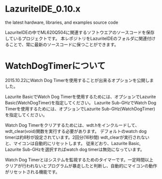 # LazuriteIDE_0.10.x
the latest hardware, libraries, and examples source code

LazuriteIDEの中でML620Q504に関連するソフトウエアのソースコードを保存しているプロジェクトです。
本レポジトリをLazuriteIDEのフォルダに関連付けることで、常に最新のソースコードに保つことができます。

# WatchDogTimerについて
2015.10.22にWatch Dog Timerを使用することが出来るオプションを公開しました。

Lazurite BasicでWatch Dog Timerを使用するためには、オプションでLazurite Basic(WatchDogTimer)を指定してください。
Lazurite Sub-GHzでWatch Dog Timerを使用するためには、オプションでLazurite Sub-GHz(WatchDogTimer)を指定してください。

Watch Dog Timerをクリアするためには、wdt.hをインクルードして、wdt_clear(void)関数を実行する必要があります。
デフォルトのwatch dog timerは約8秒が設定されています。2回分(16秒間) wdt_clearが実行されないと、マイコンは自動的にリセットします。
従来どおり、Lazurite Basic, Lazurite Sub-GHzを選択すればwatch dog timerは無効になっています。

Watch Dog Timerとはシステムを監視するためのタイマーです。一定時間以上クリアが行われないとプログラムが暴走したと判断し、自動的にマイコンの動作がリセットされる機能です。
